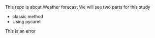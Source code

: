 This repo is about Weather forecast
We will see two parts for this study
* classic method
* Using pycaret

This is an error
